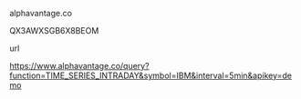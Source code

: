 alphavantage.co

QX3AWXSGB6X8BEOM

url

https://www.alphavantage.co/query?function=TIME_SERIES_INTRADAY&symbol=IBM&interval=5min&apikey=demo
